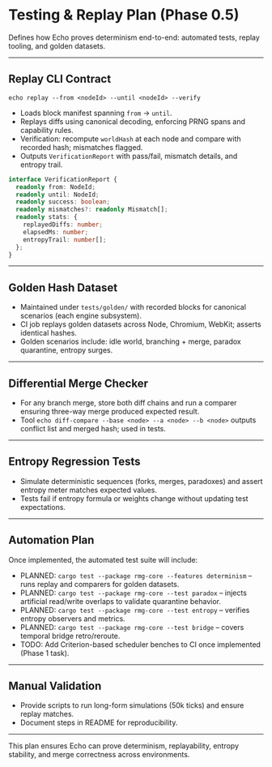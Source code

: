 # Testing & Replay Plan (Phase 0.5)

Defines how Echo proves determinism end-to-end: automated tests, replay tooling, and golden datasets.

---

## Replay CLI Contract

`echo replay --from <nodeId> --until <nodeId> --verify`

- Loads block manifest spanning `from` → `until`.
- Replays diffs using canonical decoding, enforcing PRNG spans and capability rules.
- Verification: recompute `worldHash` at each node and compare with recorded hash; mismatches flagged.
- Outputs `VerificationReport` with pass/fail, mismatch details, and entropy trail.

```ts
interface VerificationReport {
  readonly from: NodeId;
  readonly until: NodeId;
  readonly success: boolean;
  readonly mismatches?: readonly Mismatch[];
  readonly stats: {
    replayedDiffs: number;
    elapsedMs: number;
    entropyTrail: number[];
  };
}
```

---

## Golden Hash Dataset
- Maintained under `tests/golden/` with recorded blocks for canonical scenarios (each engine subsystem).
- CI job replays golden datasets across Node, Chromium, WebKit; asserts identical hashes.
- Golden scenarios include: idle world, branching + merge, paradox quarantine, entropy surges.

---

## Differential Merge Checker
- For any branch merge, store both diff chains and run a comparer ensuring three-way merge produced expected result.
- Tool `echo diff-compare --base <node> --a <node> --b <node>` outputs conflict list and merged hash; used in tests.

---

## Entropy Regression Tests
- Simulate deterministic sequences (forks, merges, paradoxes) and assert entropy meter matches expected values.
- Tests fail if entropy formula or weights change without updating test expectations.

---

## Automation Plan
Once implemented, the automated test suite will include:

- PLANNED: `cargo test --package rmg-core --features determinism` – runs replay and comparers for golden datasets.
- PLANNED: `cargo test --package rmg-core --test paradox` – injects artificial read/write overlaps to validate quarantine behavior.
- PLANNED: `cargo test --package rmg-core --test entropy` – verifies entropy observers and metrics.
- PLANNED: `cargo test --package rmg-core --test bridge` – covers temporal bridge retro/reroute.
- TODO: Add Criterion-based scheduler benches to CI once implemented (Phase 1 task).

---

## Manual Validation
- Provide scripts to run long-form simulations (50k ticks) and ensure replay matches.
- Document steps in README for reproducibility.

---

This plan ensures Echo can prove determinism, replayability, entropy stability, and merge correctness across environments.
